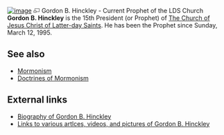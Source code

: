 [![image](images/thumb/9/99/Gordon-b-hinckley.jpg/180px-Gordon-b-hinckley.jpg)](http://www.theopedia.com/File:Gordon-b-hinckley.jpg)
[![image](data:image/png;base64,iVBORw0KGgoAAAANSUhEUgAAAA8AAAALCAAAAACFLIiAAAAAAnRSTlMA/1uRIrUAAABPSURBVAjXY/j///+5vXDwjAHIr26ZAgXZe8H8a/+hoIcw/9nevdVL9+79DuPvzQYZFPUezu8BMZLXgkExnD8HAu6hqv//n+HZVjD4DuUDAKlChD3fj6aPAAAAAElFTkSuQmCC)](http://www.theopedia.com/File:Gordon-b-hinckley.jpg "Enlarge")
Gordon B. Hinckley - Current Prophet of the LDS Church
**Gordon B. Hinckley** is the 15th President (or Prophet) of
[The Church of Jesus Christ of Latter-day Saints](Mormonism "Mormonism").
He has been the Prophet since Sunday, March 12, 1995.

## See also

-   [Mormonism](Mormonism "Mormonism")
-   [Doctrines of Mormonism](Doctrines_of_Mormonism "Doctrines of Mormonism")

## External links

-   [Biography of Gordon B. Hinckley](http://www.lds.org/newsroom/biography/0,15609,3959-1----37,00.html)
-   [Links to various artlces, videos, and pictures of Gordon B. Hinckley](http://www.lds.org/newsroom/showpackage/0,15367,3899-1--32-1-120,00.html)



